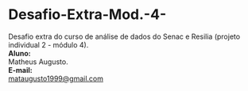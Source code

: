 # Desafio-Extra-Mod.-4-
Desafio extra do curso de análise de dados do Senac e Resilia (projeto individual 2 - módulo 4).
<br>
**Aluno:**
<br>
Matheus Augusto. <br>
**E-mail:**
<br>
mataugusto1999@gmail.com
